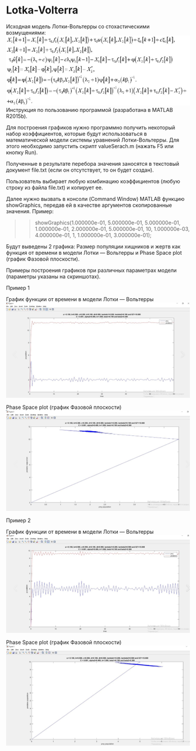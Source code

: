 Lotka-Volterra
==============
Исходная модель Лотки-Вольтерры со стохастическими возмущениями:
![Screenshot](model.JPG)
Инструкция по пользованию программой (разработана в MATLAB R2015b).

Для построения графиков нужно программно получить некоторый набор коэффициентов, которые будут использоваться в математической модели системы уравнений Лотки-Вольтерры. Для этого необходимо запустить скрипт valueSerach.m (нажать F5 или кнопку Run).

Полученные в результате перебора значения заносятся в текстовый документ file.txt (если он отсутствует, то он будет создан).

Пользователь выбирает любую комбинацию коэффициентов (любую строку из файла file.txt) и копирует ее.

Далее нужно вызвать в консоли (Command Window) MATLAB функцию showGraphics, передав ей в качестве аргументов скопированные значения.
Пример: 
>> showGraphics(1.000000e-01, 5.000000e-01, 5.000000e-01, 1.000000e-01, 2.000000e-01, 5.000000e-01, 10, 1.000000e-03, 4.000000e-01, 1, 1.000000e-01, 3.000000e-01); 

Будут выведены 2 графика: Размер популяции хищников и жертв как функция от времени в модели Лотки — Вольтерры и Phase Space plot (график Фазовой плоскости).

Примеры построения графиков при различных параметрах модели (параметры указаны на скриншотах). 



Пример 1

График функции от времени в модели Лотки — Вольтерры
![Screenshot](grap1.jpg)

Phase Space plot (график Фазовой плоскости)
![Screenshot](grap2.jpg)



Пример 2

График функции от времени в модели Лотки — Вольтерры
![Screenshot](grap3.jpg)

Phase Space plot (график Фазовой плоскости)
![Screenshot](grap4.jpg)
